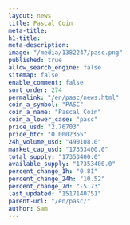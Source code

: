 ```yaml
---
layout: news
title: Pascal Coin
meta-title: 
h1-title: 
meta-description: 
image: "/media/1382247/pasc.png"
published: true
allow_search_engine: false
sitemap: false
enable_comment: false
sort_order: 274
permalink: "/en/pasc/news.html"
coin_a_symbol: "PASC"
coin_a_name: "Pascal Coin"
coin_a_lower_case: "pasc"
price_usd: "2.76703"
price_btc: "0.0002355"
24h_volume_usd: "490108.0"
market_cap_usd: "17353400.0"
total_supply: "17353400.0"
available_supply: "17353400.0"
percent_change_1h: "0.81"
percent_change_24h: "10.52"
percent_change_7d: "-5.73"
last_updated: "1517140751"
parent-url: "/en/pasc/"
author: Sam
---
```



